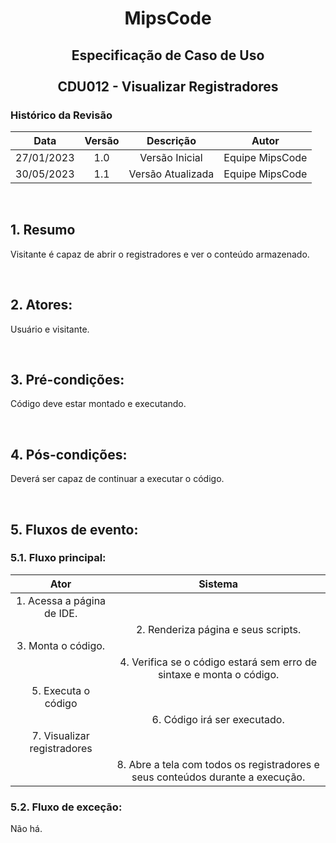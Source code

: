 # <p align="center"> MipsCode </p>


## <p align="center"> Especificação de Caso de Uso <br><br> CDU012 - Visualizar Registradores </p> 

### Histórico da Revisão 

| Data | Versão | Descrição | Autor |
| :-----: | :-----: | :-----: | :-----: |
| 27/01/2023 | 1.0 | Versão Inicial | Equipe MipsCode |
| 30/05/2023 | 1.1 | Versão Atualizada | Equipe MipsCode |

<br>

## 1. Resumo
Visitante é capaz de abrir o registradores e ver o conteúdo armazenado.

<br>

## 2. Atores: 
Usuário e visitante.

<br>

## 3. Pré-condições:
Código deve estar montado e executando.

<br>

## 4. Pós-condições: 
Deverá ser capaz de continuar a executar o código.

<br>

## 5. Fluxos de evento:
### 5.1. Fluxo principal:

| Ator | Sistema |
| :-----------------: | :-----------------: | 
| 1. Acessa a página de IDE. | | 
|  | 2. Renderiza página e seus scripts. |
| 3. Monta o código. | | 
|  | 4. Verifica se o código estará sem erro de sintaxe e monta o código. |
| 5. Executa o código | | 
|  | 6. Código irá ser executado. |
| 7. Visualizar registradores | | 
|  | 8. Abre a tela com todos os registradores e seus conteúdos durante a execução. |


### 5.2. Fluxo de exceção:
Não há.
